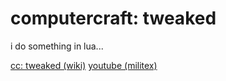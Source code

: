 # computercraft: tweaked
i do something in lua...

[cc: tweaked (wiki)](https://tweaked.cc/)
[youtube (militex)](https://www.youtube.com/@militex-dev)
